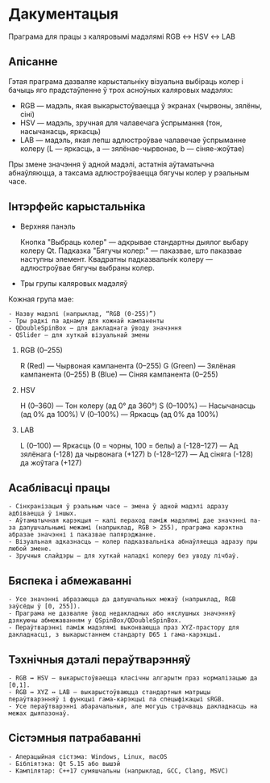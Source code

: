 # Дакументацыя
Праграма для працы з каляровымі мадэлямі RGB ↔ HSV ↔ LAB 
 
## Апісанне 

Гэтая праграма дазваляе карыстальніку візуальна выбіраць колер і бачыць яго прадстаўленне ў трох асноўных каляровых мадэлях: 

  - RGB — мадэль, якая выкарыстоўваецца ў экранах (чырвоны, зялёны, сіні)
  - HSV — мадэль, зручная для чалавечага ўспрымання (тон, насычанасць, яркасць)
  - LAB — мадэль, якая лепш адлюстроўвае чалавечае ўспрыманне колеру (L — яркасць, a — зялёнае-чырвонае, b — сіняе-жоўтае)
     

Пры змене значэння ў адной мадэлі, астатнія аўтаматычна абнаўляюцца, а таксама адлюстроўваецца бягучы колер у рэальным часе. 
 
## Інтэрфейс карыстальніка 
- Верхняя панэль 

    Кнопка "Выбраць колер" — адкрывае стандартны дыялог выбару колеру Qt.
    Падказка "Бягучы колер:" — паказвае, што паказвае наступны элемент.
    Квадратны падказвальнік колеру — адлюстроўвае бягучы выбраны колер.
     

- Тры групы каляровых мадэляў 

Кожная група мае: 

    - Назву мадэлі (напрыклад, “RGB (0-255)”)
    - Тры радкі па аднаму для кожнай кампаненты
    - QDoubleSpinBox — для дакладнага ўводу значэння
    - QSlider — для хуткай візуальнай змены
     

1. RGB (0–255) 

    R (Red) — Чырвоная кампанента (0–255)
    G (Green) — Зялёная кампанента (0–255)
    B (Blue) — Сіняя кампанента (0–255)
     

2. HSV 

    H (0–360) — Тон колеру (ад 0° да 360°)
    S (0–100%) — Насычанасць (ад 0% да 100%)
    V (0–100%) — Яркасць (ад 0% да 100%)
     

3. LAB 

    L (0–100) — Яркасць (0 = чорны, 100 = белы)
    a (-128–127) — Ад зялёнага (-128) да чырвонага (+127)
    b (-128–127) — Ад сіняга (-128) да жоўтага (+127)
     

 
## Асаблівасці працы 

    - Сінхранізацыя ў рэальным часе — змена ў адной мадэлі адразу адбіваецца ў іншых.
    - Аўтаматычная карэкцыя — калі пераход паміж мадэлямі дае значэнні па-за дапушчальнымі межамі (напрыклад, RGB > 255), праграма карэктна абразае значэнні і паказвае папярэджанне.
    - Візуальная адказнасць — колер падказвальніка абнаўляецца адразу пры любой змене.
    - Зручныя слайдэры — для хуткай наладкі колеру без уводу лічбаў.
 
## Бяспека і абмежаванні 

    - Усе значэнні абразаюцца да дапушчальных межаў (напрыклад, RGB заўсёды ў [0, 255]).
    - Праграма не дазваляе ўвод недакладных або няслушных значэнняў дзякуючы абмежаванням у QSpinBox/QDoubleSpinBox.
    - Пераўтварэнні паміж мадэлямі выконваюцца праз XYZ-прастору для дакладнасці, з выкарыстаннем стандарту D65 і гама-карэкцыі.
     

 
## Тэхнічныя дэталі пераўтварэнняў 

    - RGB ↔ HSV — выкарыстоўваецца класічны алгарытм праз нормалізацыю да [0,1].
    - RGB ↔ XYZ ↔ LAB — выкарыстоўваюцца стандартныя матрыцы пераўтварэнняў і функцыі гама-карэкцыі па спецыфікацыі sRGB.
    - Усе пераўтварэнні абарачальныя, але могуць страчваць дакладнасць на межах дыяпазонаў.
 
## Сістэмныя патрабаванні 

    - Аперацыйная сістэма: Windows, Linux, macOS
    - Бібліятэка: Qt 5.15 або вышэй
    - Кампілятар: C++17 сумяшчальны (напрыклад, GCC, Clang, MSVC)
 
